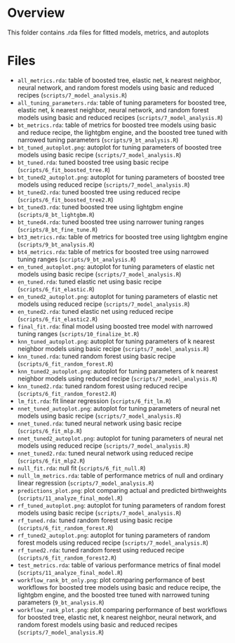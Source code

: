 # Overview
This folder contains .rda files for fitted models, metrics, and autoplots

# Files
- `all_metrics.rda`: table of boosted tree, elastic net, k nearest neighbor, neural network, and random forest models using basic and reduced recipes (`scripts/7_model_analysis.R`)
- `all_tuning_parameters.rda`: table of tuning parameters for boosted tree, elastic net, k nearest neighbor, neural network, and random forest models using basic and reduced recipes (`scripts/7_model_analysis.R`)
- `bt_metrics.rda`: table of metrics for boosted tree models using basic and reduce recipe, the lightgbm engine, and the boosted tree tuned with narrowed tuning parameters (`scripts/9_bt_analysis.R`)
- `bt_tuned_autoplot.png`: autoplot for tuning parameters of boosted tree models using basic recipe (`scripts/7_model_analysis.R`)
- `bt_tuned.rda`: tuned boosted tree using basic recipe (`scripts/6_fit_boosted_tree.R`)
- `bt_tuned2_autoplot.png`: autoplot for tuning parameters of boosted tree models using reduced recipe (`scripts/7_model_analysis.R`)
- `bt_tuned2.rda`: tuned boosted tree using reduced recipe (`scripts/6_fit_boosted_tree2.R`)
- `bt_tuned3.rda`: tuned boosted tree using lightgbm engine (`scripts/8_bt_lightgbm.R`)
- `bt_tuned4.rda`: tuned boosted tree using narrower tuning ranges (`scripts/8_bt_fine_tune.R`)
- `bt3_metrics.rda`: table of metrics for boosted tree using lightgbm engine (`scripts/9_bt_analysis.R`)
- `bt4_metrics.rda`: table of metrics for boosted tree using narrowed tuning ranges (`scripts/9_bt_analysis.R`)
- `en_tuned_autoplot.png`: autoplot for tuning parameters of elastic net models using basic recipe (`scripts/7_model_analysis.R`)
- `en_tuned.rda`: tuned elastic net using basic recipe (`scripts/6_fit_elastic.R`)
- `en_tuned2_autoplot.png`: autoplot for tuning parameters of elastic net models using reduced recipe (`scripts/7_model_analysis.R`)
- `en_tuned2.rda`: tuned elastic net using reduced recipe (`scripts/6_fit_elastic2.R`)
- `final_fit.rda`: final model using boosted tree model with narrowed tuning ranges (`scripts/10_finalize_bt.R`)
- `knn_tuned_autoplot.png`: autoplot for tuning parameters of k nearest neighbor models using basic recipe (`scripts/7_model_analysis.R`)
- `knn_tuned.rda`: tuned random forest using basic recipe (`scripts/6_fit_random_forest.R`)
- `knn_tuned2_autoplot.png`: autoplot for tuning parameters of k nearest neighbor models using reduced recipe (`scripts/7_model_analysis.R`)
- `knn_tuned2.rda`: tuned random forest using reduced recipe (`scripts/6_fit_random_forest2.R`)
- `lm_fit.rda`: fit linear regression (`scripts/6_fit_lm.R`)
- `nnet_tuned_autoplot.png`: autoplot for tuning parameters of neural net models using basic recipe (`scripts/7_model_analysis.R`)
- `nnet_tuned.rda`: tuned neural network using basic recipe (`scripts/6_fit_mlp.R`)
- `nnet_tuned2_autoplot.png`: autoplot for tuning parameters of neural net models using reduced recipe (`scripts/7_model_analysis.R`)
- `nnet_tuned2.rda`: tuned neural network using reduced recipe (`scripts/6_fit_mlp2.R`)
- `null_fit.rda`: null fit (`scripts/6_fit_null.R`)
- `null_lm_metrics.rda`: table of performance metrics of null and ordinary linear regression (`scripts/7_model_analysis.R`)
- `predictions_plot.png`: plot comparing actual and predicted birthweights (`scripts/11_analyze_final_model.R`)
- `rf_tuned_autoplot.png`: autoplot for tuning parameters of random forest models using basic recipe (`scripts/7_model_analysis.R`)
- `rf_tuned.rda`: tuned random forest using basic recipe (`scripts/6_fit_random_forest.R`)
- `rf_tuned2_autoplot.png`: autoplot for tuning parameters of random forest models using reduced recipe (`scripts/7_model_analysis.R`)
- `rf_tuned2.rda`: tuned random forest using reduced recipe (`scripts/6_fit_random_forest2.R`)
- `test_metrics.rda`: table of various performance metrics of final model (`scripts/11_analyze_final_model.R`)
- `workflow_rank_bt_only.png`: plot comparing performance of best workflows for boosted tree models using basic and reduce recipe, the lightgbm engine, and the boosted tree tuned with narrowed tuning parameters (`9_bt_analysis.R`)
- `workflow_rank_plot.png`: plot comparing performance of best workflows for boosted tree, elastic net, k nearest neighbor, neural network, and random forest models using basic and reduced recipes (`scripts/7_model_analysis.R`)